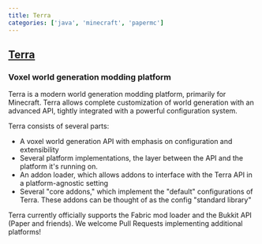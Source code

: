 ```yaml
---
title: Terra
categories: ['java', 'minecraft', 'papermc']
---
```

## [Terra](https://github.com/PolyhedralDev/Terra)

### Voxel world generation modding platform


Terra is a modern world generation modding platform, primarily for Minecraft.
Terra allows complete customization of world generation with an advanced API,
tightly integrated with a powerful configuration system.

Terra consists of several parts:

* A voxel world generation API with emphasis on configuration and extensibility
* Several platform implementations, the layer between the API and the platform
  it's running on.
* An addon loader, which allows addons to interface with the Terra API in a
  platform-agnostic setting
* Several "core addons," which implement the "default" configurations of Terra.
  These addons can be thought of as the config "standard library"

Terra currently officially supports the Fabric mod loader and the Bukkit API
(Paper and friends). We welcome Pull Requests implementing additional platforms!
